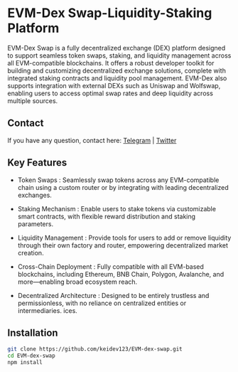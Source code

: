 #  EVM-Dex **Swap-Liquidity-Staking** Platform 

EVM-Dex Swap is a fully decentralized exchange (DEX) platform designed to support seamless token swaps, staking, and liquidity management across all EVM-compatible blockchains. It offers a robust developer toolkit for building and customizing decentralized exchange solutions, complete with integrated staking contracts and liquidity pool management. EVM-Dex also supports integration with external DEXs such as Uniswap and Wolfswap, enabling users to access optimal swap rates and deep liquidity across multiple sources.

## Contact

If you have any question, contact here: [Telegram](https://t.me/kei4650) | [Twitter](https://x.com/kei_4650)



## Key Features

- Token Swaps : 
Seamlessly swap tokens across any EVM-compatible chain using a custom router or by integrating with leading decentralized exchanges.

- Staking Mechanism : 
Enable users to stake tokens via customizable smart contracts, with flexible reward distribution and staking parameters.

- Liquidity Management : 
Provide tools for users to add or remove liquidity through their own factory and router, empowering decentralized market creation.

- Cross-Chain Deployment : 
Fully compatible with all EVM-based blockchains, including Ethereum, BNB Chain, Polygon, Avalanche, and more—enabling broad ecosystem reach.

- Decentralized Architecture : 
Designed to be entirely trustless and permissionless, with no reliance on centralized entities or intermediaries.
ices.


## Installation


```bash
git clone https://github.com/keidev123/EVM-dex-swap.git
cd EVM-dex-swap
npm install
```




